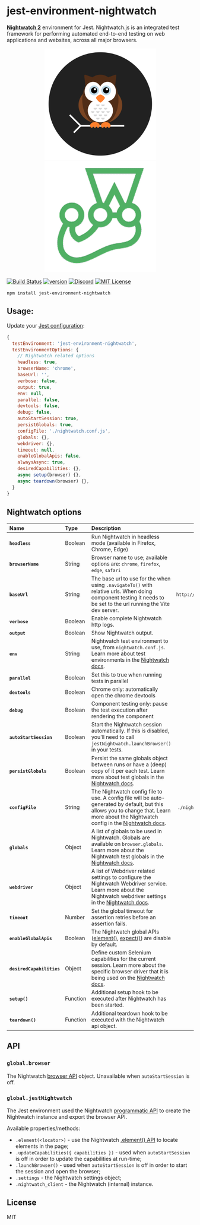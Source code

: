 # jest-environment-nightwatch
**[Nightwatch 2](https://v2.nightwatchjs.org)** environment for Jest. Nightwatch.js is an integrated test framework for performing automated end-to-end testing on web applications and websites, across all major browsers.

<p align="center">
  <img alt="Nightwatch.js Schematic Logo" src=".github/assets/nightwatch-logo.svg" width=300 />
  <img alt="Cucumber.js Schematic Logo" src=".github/assets/jest-logo.png" width=300 />
</p>

[![Build Status][build-badge]][build]
[![version][version-badge]][package]
[![Discord][discord-badge]][discord]
[![MIT License][license-badge]][license]

```
npm install jest-environment-nightwatch
```

## Usage:
Update your [Jest configuration](https://jestjs.io/docs/configuration):

```js
{
  testEnvironment: 'jest-environment-nightwatch',
  testEnvironmentOptions: {
    // Nightwatch related options
    headless: true,
    browserName: 'chrome',
    baseUrl: '',
    verbose: false,  
    output: true,
    env: null, 
    parallel: false,
    devtools: false,
    debug: false,
    autoStartSession: true,
    persistGlobals: true,
    configFile: './nightwatch.conf.js',
    globals: {}, 
    webdriver: {},
    timeout: null,
    enableGlobalApis: false,
    alwaysAsync: true,
    desiredCapabilities: {},
    async setup(browser) {},
    async teardown(browser) {},
  }
}
```

## Nightwatch options

| Name| Type | Description | Default |
|:--- | :--- | :--- | :---: |
| **`headless`**| Boolean  | Run Nightwatch in headless mode (available in Firefox, Chrome, Edge) | `true` | 
| **`browserName`** | String  | Browser name to use; available options are: `chrome`, `firefox`, `edge`, `safari` | none | 
| **`baseUrl`** | String  | The base url to use for the when using `.navigateTo()` with relative urls. When doing component testing it needs to be set to the url running the Vite dev server. | `http://localhost:3000` | 
| **`verbose`** | Boolean  | Enable complete Nightwatch http logs. | `false` |
| **`output`** | Boolean  | Show Nightwatch output. | `true` |
| **`env`** | String  | Nightwatch test environment to use, from `nightwatch.conf.js`. Learn more about test environments in the [Nightwatch docs](https://v2.nightwatchjs.org/guide/using-nightwatch/concepts.html#defining-test-environments). | none |
| **`parallel`** | Boolean  | Set this to true when running tests in parallel | `false` |
| **`devtools`** | Boolean  | Chrome only: automatically open the chrome devtools | `false` |
| **`debug`** | Boolean  | Component testing only: pause the test execution after rendering the component | `false` |
| **`autoStartSession`** | Boolean  | Start the Nightwatch session automatically. If this is disabled, you'll need to call `jestNightwatch.launchBrowser()` in your tests. | `true` |
| **`persistGlobals`** | Boolean  | Persist the same globals object between runs or have a (deep) copy of it per each test. Learn more about test globals in the [Nightwatch docs](https://v2.nightwatchjs.org/guide/using-nightwatch/concepts.html#using-test-globals).| `true` |
| **`configFile`** | String  | The Nightwatch config file to use. A config file will be auto-generated by default, but this allows you to change that. Learn more about the Nightwatch config in the [Nightwatch docs](https://v2.nightwatchjs.org/guide/configuration/overview.html). | `./nightwatch.conf.js` |
| **`globals`** | Object  | A list of globals to be used in Nightwatch. Globals are available on `browser.globals`. Learn more about the Nightwatch test globals in the [Nightwatch docs](https://v2.nightwatchjs.org/guide/using-nightwatch/external-globals.html). | none |
| **`webdriver`** | Object  | A list of Webdriver related settings to configure the Nightwatch Webdriver service. Learn more about the Nightwatch webdriver settings in the [Nightwatch docs](https://v2.nightwatchjs.org/guide/configuration/settings.html#webdriver-settings). | none |
| **`timeout`** | Number  | Set the global timeout for assertion retries before an assertion fails.  | `5000` |
| **`enableGlobalApis`** | Boolean  | The Nightwatch global APIs ([element()](https://v2.nightwatchjs.org/api/element/), [expect()](https://v2.nightwatchjs.org/api/expect/)) are disable by default. | `false` |
| **`desiredCapabilities`** | Object  | Define custom Selenium capabilities for the current session. Learn more about the specific browser driver that it is being used on the [Nightwatch docs](https://v2.nightwatchjs.org/guide/browser-drivers-setup/). | none |
| **`setup()`** | Function  | Additional setup hook to be executed after Nightwatch has been started. | none |
| **`teardown()`** | Function  | Additional teardown hook to be executed with the Nightwatch api object. | none |

## API

### `global.browser`

The Nightwatch [browser API](https://v2.nightwatchjs.org/api/#the-browser-object) object. Unavailable when `autoStartSession` is off.


### `global.jestNightwatch`

The Jest environment used the Nightwatch [programmatic API](https://v2.nightwatchjs.org/api/programmatic/) to create the Nightwatch instance and export the browser API. 

Available properties/methods:
- `.element(<locator>)` - use the Nightwatch [.element() API](https://v2.nightwatchjs.org/api/element/) to locate elements in the page;
- `.updateCapabilities({ capabilities })` - used when `autoStartSession` is off in order to update the capabilities at run-time;
- `.launchBrowser()` - used when `autoStartSession` is off in order to start the session and open the browser;
- `.settings` - the Nightwatch settings object;
- `.nightwatch_client` - the Nightwatch (internal) instance.


## License
MIT

[build-badge]: https://github.com/nightwatchjs/jest-environment-nightwatch/actions/workflows/node.js.yml/badge.svg?branch=main
[build]: https://github.com/nightwatchjs/jest-environment-nightwatch/actions/workflows/node.js.yml
[version-badge]: https://img.shields.io/npm/v/jest-environment-nightwatch.svg?style=flat-square
[package]: https://www.npmjs.com/package/jest-environment-nightwatch
[license-badge]: https://img.shields.io/npm/l/jest-environment-nightwatch.svg?style=flat-square
[license]: https://github.com/nightwatchjs/jest-environment-nightwatch/blob/main/LICENSE
[discord-badge]: https://img.shields.io/discord/618399631038218240.svg?color=7389D8&labelColor=6A7EC2&logo=discord&logoColor=ffffff&style=flat-square
[discord]: https://discord.gg/SN8Da2X